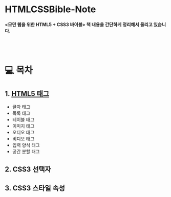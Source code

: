# HTMLCSSBible-Note

#### <모던 웹을 위한 HTML5 + CSS3 바이블> 책 내용을 간단하게 정리해서 올리고 있습니다.

<br />
<br />

# 💻 목차
## 1. [HTML5 태그](HTML5_Tag.md)  
   - 글자 태그
   - 목록 태그
   - 테이블 태그
   - 이미지 태그
   - 오디오 태그
   - 비디오 태그
   - 입력 양식 태그
   - 공간 분할 태그

## 2. CSS3 선택자

## 3. CSS3 스타일 속성
